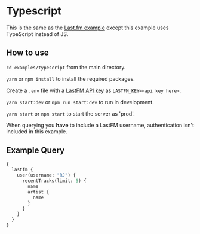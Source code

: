 # Typescript

This is the same as the [Last.fm example](../lastfm/) except this example uses TypeScript instead of JS.

## How to use

`cd examples/typescript` from the main directory.

`yarn` or `npm install` to install the required packages.

Create a `.env` file with a [LastFM API key](https://www.last.fm/api/account/create) as `LASTFM_KEY=<api key here>`.

`yarn start:dev` or `npm run start:dev` to run in development.

`yarn start` or `npm start` to start the server as 'prod'.

When querying you **have** to include a LastFM username, authentication isn't included in this example.

## Example Query

```graphql
{
  lastfm {
    user(username: "RJ") {
      recentTracks(limit: 5) {
        name
        artist {
          name
        }
      }
    }
  }
}
```